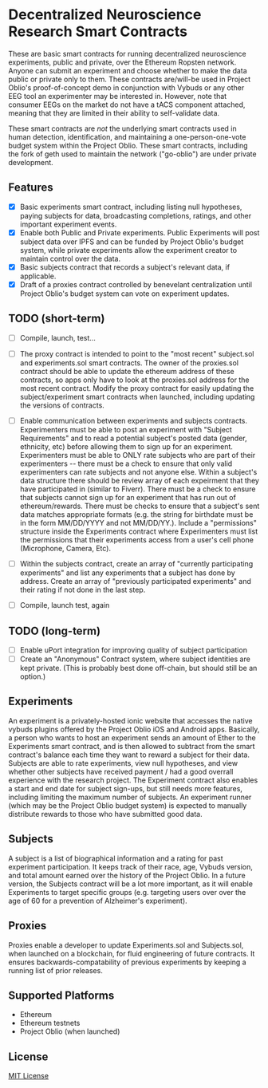 # Decentralized Neuroscience Research Smart Contracts

These are basic smart contracts for running decentralized neuroscience experiments, public and private, over the Ethereum Ropsten network. Anyone can submit an experiment and choose whether to make the data public or private only to them. These contracts are/will-be used in Project Oblio's proof-of-concept demo in conjunction with Vybuds or any other EEG tool an experimenter may be interested in. However, note that consumer EEGs on the market do not have a tACS component attached, meaning that they are limited in their ability to self-validate data. 

These smart contracts are *not* the underlying smart contracts used in human detection, identification, and maintaining a one-person-one-vote budget system within the Project Oblio. These smart contracts, including the fork of geth used to maintain the network ("go-oblio") are under private development. 
 
## Features
- [x] Basic experiments smart contract, including listing null hypotheses, paying subjects for data, broadcasting completions, ratings, and other important experiment events. 
- [x] Enable both Public and Private experiments. Public Experiments will post subject data over IPFS and can be funded by Project Oblio's budget system, while private experiments allow the experiment creator to maintain control over the data.
- [x] Basic subjects contract that records a subject's relevant data, if applicable. 
- [x] Draft of a proxies contract controlled by benevelant centralization until Project Oblio's budget system can vote on experiment updates. 

## TODO (short-term)
- [ ] Compile, launch, test... 
- [ ] The proxy contract is intended to point to the "most recent" subject.sol and experiments.sol smart contracts. The owner of the proxies.sol contract should be able to update the ethereum address of these contracts, so apps only have to look at the proxies.sol address for the most recent contract. Modify the proxy contract for easily updating the subject/experiment smart contracts when launched, including updating the versions of contracts. 
- [ ] Enable communication between experiments and subjects contracts. Experimenters must be able to post an experiment with "Subject Requirements" and to read a potential subject's posted data (gender, ethnicity, etc) before allowing them to sign up for an experiment. Experimenters must be able to ONLY rate subjects who are part of their experimenters -- there must be a check to ensure that only valid experimenters can rate subjects and not anyone else. Within a subject's data structure there should be review array of each expeirment that they have participated in (similar to Fiverr). There must be a check to ensure that subjects cannot sign up for an experiment that has run out of ethereum/rewards. There must be checks to ensure that a subject's sent data matches appropriate formats (e.g. the string for birthdate must be in the form MM/DD/YYYY and not MM/DD/YY.). Include a "permissions" structure inside the Experiments contract where Experimenters must list the permissions that their experiments access from a user's cell phone (Microphone, Camera, Etc).
- [ ] Within the subjects contract, create an array of "currently participating experiments" and list any experiments that a subject has done by address. Create an array of "previously participated experiments" and their rating if not done in the last step.
- [ ] Compile, launch test, again


## TODO (long-term)
- [ ] Enable uPort integration for improving quality of subject participation
- [ ] Create an "Anonymous" Contract system, where subject identities are kept private. (This is probably best done off-chain, but should still be an option.)

## Experiments
An experiment is a privately-hosted ionic website that accesses the native vybuds plugins offered by the Project Oblio iOS and Android apps. Basically, a person who wants to host an experiment sends an amount of Ether to the Experiments smart contract, and is then allowed to subtract from the smart contract's balance each time they want to reward a subject for their data. Subjects are able to rate experiments, view null hypotheses, and view whether other subjects have received payment / had a good overrall experience with the research project. The Experiment contract also enables a start and end date for subject sign-ups, but still needs more features, including limiting the maximum number of subjects. An experiment runner (which may be the Project Oblio budget system) is expected to manually distribute rewards to those who have submitted good data. 

## Subjects
A subject is a list of biographical information and a rating for past experiment participation. It keeps track of their race, age, Vybuds version, and total amount earned over the history of the Project Oblio. In a future version, the Subjects contract will be a lot more important, as it will enable Experiments to target specific groups (e.g. targeting users over over the age of 60 for a prevention of Alzheimer's experiment). 

## Proxies
Proxies enable a developer to update Experiments.sol and Subjects.sol, when launched on a blockchain, for fluid engineering of future contracts. It ensures backwards-compatability of previous experiments by keeping a running list of prior releases. 

## Supported Platforms
* Ethereum
* Ethereum testnets
* Project Oblio (when launched)



## License
[MIT License](https://github.com/Project-Oblio/decentralized-neuroscience-research-smart-contracts/blob/master/LICENSE)

